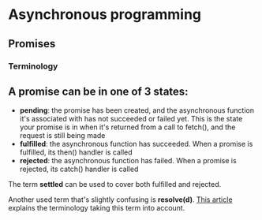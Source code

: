 # Asynchronous programming

## Promises

### Terminology

## A promise can be in one of 3 states:

- **pending**: the promise has been created, and the asynchronous function it's associated with has not succeeded or failed yet. This is the state your promise is in when it's returned from a call to fetch(), and the request is still being made
- **fulfilled**: the asynchronous function has succeeded. When a promise is fulfilled, its then() handler is called
- **rejected**: the asynchronous function has failed. When a promise is rejected, its catch() handler is called

The term **settled** can be used to cover both fulfilled and rejected.

Another used term that's slightly confusing is **resolve(d)**. [This article](https://thenewtoys.dev/blog/2021/02/08/lets-talk-about-how-to-talk-about-promises/) explains the terminology taking this term into account.
